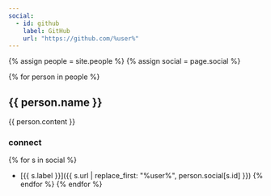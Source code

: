 ```yaml
---
social:
  - id: github
    label: GitHub
    url: "https://github.com/%user%"
---
```

{% assign people = site.people %}
{% assign social = page.social %}

{% for person in people %}
## {{ person.name }}
  
  
{{ person.content }}
  
  
### connect
  
  
{% for s in social %}  
* [{{ s.label }}]({{ s.url | replace_first: "%user%", person.social[s.id] }})
{% endfor %}
{% endfor %}

